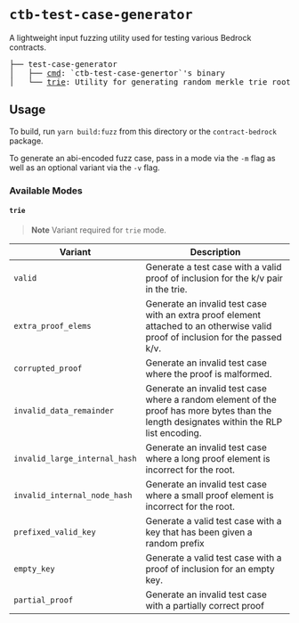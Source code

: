# `ctb-test-case-generator`

A lightweight input fuzzing utility used for testing various Bedrock contracts.

<pre>
├── test-case-generator
│   ├── <a href="./cmd">cmd</a>: `ctb-test-case-genertor`'s binary
│   └── <a href="./trie">trie</a>: Utility for generating random merkle trie roots / inclusion proofs
</pre>

## Usage

To build, run `yarn build:fuzz` from this directory or the `contract-bedrock` package.

To generate an abi-encoded fuzz case, pass in a mode via the `-m` flag as well as an optional variant via the `-v` flag.

### Available Modes

#### `trie`

> **Note**
> Variant required for `trie` mode.

| Variant                       | Description                                                                                                                               |
| ----------------------------- | ----------------------------------------------------------------------------------------------------------------------------------------- |
| `valid`                       | Generate a test case with a valid proof of inclusion for the k/v pair in the trie.                                                        |
| `extra_proof_elems`           | Generate an invalid test case with an extra proof element attached to an otherwise valid proof of inclusion for the passed k/v.           |
| `corrupted_proof`             | Generate an invalid test case where the proof is malformed.                                                                               |
| `invalid_data_remainder`      | Generate an invalid test case where a random element of the proof has more bytes than the length designates within the RLP list encoding. |
| `invalid_large_internal_hash` | Generate an invalid test case where a long proof element is incorrect for the root.                                                       |
| `invalid_internal_node_hash`  | Generate an invalid test case where a small proof element is incorrect for the root.                                                      |
| `prefixed_valid_key`          | Generate a valid test case with a key that has been given a random prefix                                                                 |
| `empty_key`                   | Generate a valid test case with a proof of inclusion for an empty key.                                                                    |
| `partial_proof`               | Generate an invalid test case with a partially correct proof                                                                              |
